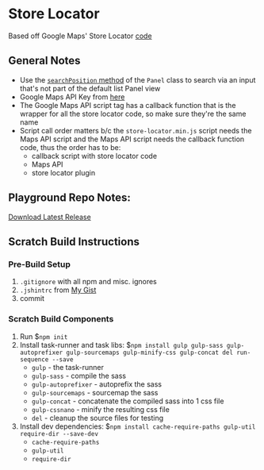 # Store Locator
Based off Google Maps' Store Locator [code](https://github.com/googlemaps/js-store-locator)

## General Notes

* Use the [`searchPosition` method](https://googlemaps.github.io/js-store-locator/reference.html#storeLocator.Panel) of the `Panel` class to search via an input that's not part of the default list Panel view
* Google Maps API Key from [here](https://developers.google.com/maps/documentation/javascript/get-api-key)
* The Google Maps API script tag has a callback function that is the wrapper for all the store locator code, so make sure they're the same name
* Script call order matters b/c the `store-locator.min.js` script needs the Maps API script and the Maps API script needs the callback function code, thus the order has to be:
    - callback script with store locator code
    - Maps API
    - store locator plugin





## Playground Repo Notes:

[Download Latest Release](https://github.com/psullivan6/playground/releases/latest)

## Scratch Build Instructions

### Pre-Build Setup
1. `.gitignore` with all npm and misc. ignores
1. `.jshintrc` from [My Gist](https://gist.github.com/psullivan6/e7d9f6611bd163e52951)
1. commit

### Scratch Build Components
1. Run $`npm init`
1. Install task-runner and task libs: $`npm install gulp gulp-sass gulp-autoprefixer gulp-sourcemaps gulp-minify-css gulp-concat del run-sequence --save`
    - `gulp`              - the task-runner
    - `gulp-sass`         - compile the sass
    - `gulp-autoprefixer` - autoprefix the sass
    - `gulp-sourcemaps`   - sourcemap the sass
    - `gulp-concat`       - concatenate the compiled sass into 1 css file
    - `gulp-cssnano`      - minify the resulting css file
    - `del`               - cleanup the source files for testing
1. Install dev dependencies: $`npm install cache-require-paths gulp-util require-dir --save-dev`
    - `cache-require-paths`
    - `gulp-util`
    - `require-dir`